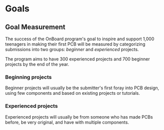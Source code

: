 # Goals

## Goal Measurement

The success of the OnBoard program's goal to inspire and support 1,000 teenagers in making their first PCB will be measured by categorizing submissions into two groups: *beginner* and *experienced* projects.

The program aims to have 300 experienced projects and 700 beginner projects by the end of the year.

### Beginning projects

Beginner projects will usually be the submitter's first foray into PCB design, using few components and based on existing projects or tutorials.
### Experienced projects
Experienced projects will usually be from someone who has made PCBs before, be very original, and have with multiple components.